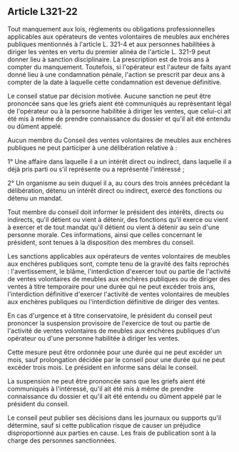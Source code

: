 Article L321-22
----
Tout manquement aux lois, règlements ou obligations professionnelles applicables
aux opérateurs de ventes volontaires de meubles aux enchères publiques
mentionnés à l'article L. 321-4 et aux personnes habilitées à diriger les ventes
en vertu du premier alinéa de l'article L. 321-9 peut donner lieu à sanction
disciplinaire. La prescription est de trois ans à compter du manquement.
Toutefois, si l'opérateur est l'auteur de faits ayant donné lieu à une
condamnation pénale, l'action se prescrit par deux ans à compter de la date à
laquelle cette condamnation est devenue définitive.

Le conseil statue par décision motivée. Aucune sanction ne peut être prononcée
sans que les griefs aient été communiqués au représentant légal de l'opérateur
ou à la personne habilitée à diriger les ventes, que celui-ci ait été mis à même
de prendre connaissance du dossier et qu'il ait été entendu ou dûment appelé.

Aucun membre du Conseil des ventes volontaires de meubles aux enchères publiques
ne peut participer à une délibération relative à :

1° Une affaire dans laquelle il a un intérêt direct ou indirect, dans laquelle
il a déjà pris parti ou s'il représente ou a représenté l'intéressé ;

2° Un organisme au sein duquel il a, au cours des trois années précédant la
délibération, détenu un intérêt direct ou indirect, exercé des fonctions ou
détenu un mandat.

Tout membre du conseil doit informer le président des intérêts, directs ou
indirects, qu'il détient ou vient à détenir, des fonctions qu'il exerce ou vient
à exercer et de tout mandat qu'il détient ou vient à détenir au sein d'une
personne morale. Ces informations, ainsi que celles concernant le président,
sont tenues à la disposition des membres du conseil.

Les sanctions applicables aux opérateurs de ventes volontaires de meubles aux
enchères publiques sont, compte tenu de la gravité des faits reprochés :
l'avertissement, le blâme, l'interdiction d'exercer tout ou partie de l'activité
de ventes volontaires de meubles aux enchères publiques ou de diriger des ventes
à titre temporaire pour une durée qui ne peut excéder trois ans, l'interdiction
définitive d'exercer l'activité de ventes volontaires de meubles aux enchères
publiques ou l'interdiction définitive de diriger des ventes.

En cas d'urgence et à titre conservatoire, le président du conseil peut
prononcer la suspension provisoire de l'exercice de tout ou partie de l'activité
de ventes volontaires de meubles aux enchères publiques d'un opérateur ou d'une
personne habilitée à diriger les ventes.

Cette mesure peut être ordonnée pour une durée qui ne peut excéder un mois, sauf
prolongation décidée par le conseil pour une durée qui ne peut excéder trois
mois. Le président en informe sans délai le conseil.

La suspension ne peut être prononcée sans que les griefs aient été communiqués à
l'intéressé, qu'il ait été mis à même de prendre connaissance du dossier et
qu'il ait été entendu ou dûment appelé par le président du conseil.

Le conseil peut publier ses décisions dans les journaux ou supports qu'il
détermine, sauf si cette publication risque de causer un préjudice
disproportionné aux parties en cause. Les frais de publication sont à la charge
des personnes sanctionnées.
